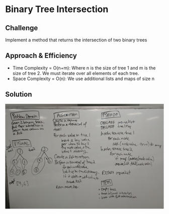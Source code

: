 # Binary Tree Intersection

## Challenge
Implement a method that returns the intersection of two binary trees

## Approach & Efficiency
* Time Complexity = O(n+m): Where n is the size of tree 1 and m is the size of tree 2. We must iterate over all elements of each tree.
* Space Complexity = O(n): We use additional lists and maps of size n

 

## Solution
![whiteboard-image](../../assets/tree_intersection.jpg)

